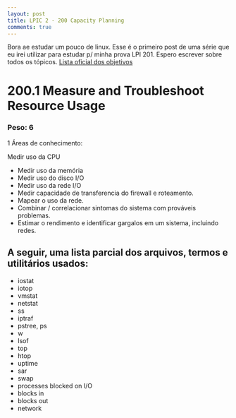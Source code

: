 ```yaml
---
layout: post
title: LPIC 2 - 200 Capacity Planning
comments: true
---
```


Bora ae estudar um pouco de linux. Esse é o primeiro post de uma série que eu irei utilizar para estudar p/ minha prova LPI 201. Espero escrever sobre todos os tópicos.
[Lista oficial dos objetivos](http://www.lpi.org/our-certifications/exam-201-objectives)

# 200.1 Measure and Troubleshoot Resource Usage

### Peso: 6

1 Áreas de conhecimento:

 Medir uso da CPU
- Medir uso da memória
- Medir uso do disco I/O
- Medir uso da rede I/O
- Medir capacidade de transferencia do firewall e roteamento.
- Mapear o uso da rede.
- Combinar / correlacionar sintomas do sistema com prováveis problemas.
- Estimar o rendimento e identificar gargalos em um sistema, incluindo redes.

## A seguir, uma lista parcial dos arquivos, termos e utilitários usados:
- iostat
- iotop
- vmstat
- netstat
- ss
- iptraf
- pstree, ps
- w
- lsof
- top
- htop
- uptime
- sar
- swap
- processes blocked on I/O
- blocks in
- blocks out
- network
